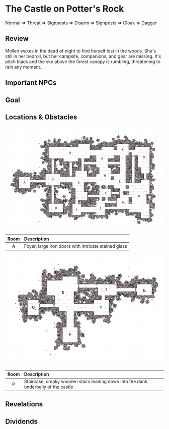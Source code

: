 # The Castle on Potter's Rock

Normal => Threat => Signposts => Disarm => Signposts => Cloak => Dagger

## Review
Mellen wakes in the dead of night to find herself lost in the woods. She's still in her bedroll, but her campsite, companions, and gear are missing. It's pitch black and the sky above the forest canopy is rumbling, threatening to rain any moment.

## Important NPCs


## Goal


## Locations & Obstacles
![Gridded map of the castle at Potter's Rock, each room marked with a letter.](castleAtPottersRock1.png)

| Room | Description |
|:---:|:--- |
| A | Foyer; large iron doors with intricate stained glass |

![Gridded map of basement of the castle at Potter's Rock, each room marked with a letter.](castleAtPottersRock_below1.png)

| Room | Description |
|:---:|:--- |
| P | Staircase; creaky wooden stairs leading down into the dank underbelly of the castle |

## Revelations


## Dividends
